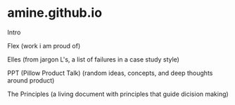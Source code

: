 # amine.github.io

Intro

Flex  (work i am proud of)
 

Elles (from jargon L's, a list of failures in a case study style)


PPT (Pillow Product Talk) (random ideas, concepts, and deep thoughts around product)


The Principles (a living document with principles that guide dicision making)
